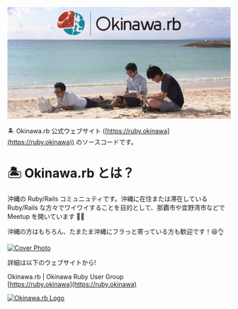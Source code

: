 [![Okinawa.rb Cover Photo](https://github.com/okinawarb/okinawarb.github.io/blob/master/img/okinawarb_cover_ogp.jpg?raw=true)](https://ruby.okinawa)

🏝 Okinawa.rb 公式ウェブサイト ([https://ruby.okinawa](https://ruby.okinawa)) のソースコードです。

# 🏝 Okinawa.rb とは？


沖縄の Ruby/Rails コミュニュティです。沖縄に在住または滞在している Ruby/Rails な方々でワイワイすることを目的として、那覇市や宜野湾市などで Meetup を開いています 👥✨

沖縄の方はもちろん、たまたま沖縄にフラっと寄っている方も歓迎です！😆👌

[![Cover Photo](https://ruby.okinawa/img/okinawarb_cover.jpg)](https://ruby.okinawa)

詳細は以下のウェブサイトから!

Okinawa.rb | Okinawa Ruby User Group    
[https://ruby.okinawa](https://ruby.okinawa)

[![Okinawa.rb Logo](https://ruby.okinawa/img/okinawarb-logo-rect.png)](https://ruby.okinawa)
